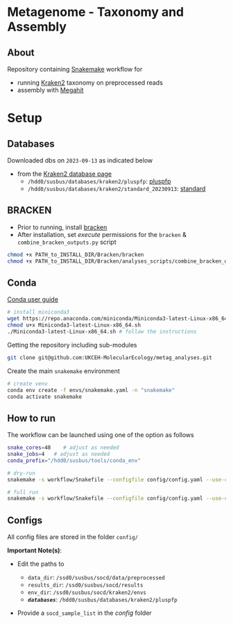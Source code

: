 # Metagenome - Taxonomy and Assembly 

## About
Repository containing [Snakemake](https://snakemake.readthedocs.io/en/stable/) workflow for 
- running [Kraken2](https://ccb.jhu.edu/software/kraken/) taxonomy on preprocessed reads
- assembly with [Megahit](https://github.com/voutcn/megahit)

# Setup

## Databases
Downloaded dbs on `2023-09-13` as indicated below 
- from the [Kraken2 database page](https://benlangmead.github.io/aws-indexes/k2)
    - `/hdd0/susbus/databases/kraken2/pluspfp`: [pluspfp](https://genome-idx.s3.amazonaws.com/kraken/k2_pluspfp_20230605.tar.g)
    - `/hdd0/susbus/databases/kraken2/standard_20230913`: [standard](https://genome-idx.s3.amazonaws.com/kraken/k2_standard_20230605.tar.gz)

## BRACKEN
- Prior to running, install [bracken](https://github.com/jenniferlu717/Bracken)
- After installation, set *execute* permissions for the `bracken` & `combine_bracken_outputs.py` script
```bash
chmod +x PATH_to_INSTALL_DIR/Bracken/bracken
chmod +x PATH_to_INSTALL_DIR/Bracken/analyses_scripts/combine_bracken_outputs.py
```

## Conda

[Conda user guide](https://docs.conda.io/projects/conda/en/latest/user-guide/index.html)

```bash
# install miniconda3
wget https://repo.anaconda.com/miniconda/Miniconda3-latest-Linux-x86_64.sh
chmod u+x Miniconda3-latest-Linux-x86_64.sh
./Miniconda3-latest-Linux-x86_64.sh # follow the instructions
```

Getting the repository including sub-modules
```bash
git clone git@github.com:UKCEH-MolecularEcology/metag_analyses.git
```

Create the main `snakemake` environment

```bash
# create venv
conda env create -f envs/snakemake.yaml -n "snakemake"
conda activate snakemake
```

## How to run

The workflow can be launched using one of the option as follows

```bash
snake_cores=48    # adjust as needed
snake_jobs=4   # adjust as needed
conda_prefix="/hdd0/susbus/tools/conda_env"

# dry-run
snakemake -s workflow/Snakefile --configfile config/config.yaml --use-conda --conda-prefix ${conda_prefix} --cores ${snake_cores} --jobs ${snake_jobs} --conda-frontend conda --rerun-trigger mtime -rpn  

# full run
snakemake -s workflow/Snakefile --configfile config/config.yaml --use-conda --conda-prefix ${conda_prefix} --cores ${snake_cores} --jobs ${snake_jobs} --conda-frontend conda --rerun-trigger mtime -rp
```


## Configs

All config files are stored in the folder `config/`

**Important Note(s)**: 
- Edit the paths to 
    - `data_dir`: `/ssd0/susbus/socd/data/preprocessed`
    - `results_dir`: `/ssd0/susbus/socd/results`
    - `env_dir`: `/ssd0/susbus/socd/kraken2/envs`
    - ***`databases`***: `/hdd0/susbus/databases/kraken2/pluspfp`

- Provide a `socd_sample_list` in the *config* folder

